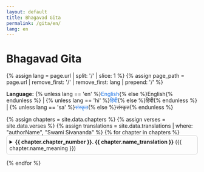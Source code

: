 ```yaml
---
layout: default
title: Bhagavad Gita
permalink: /gita/en/
lang: en
---
```


<h1>Bhagavad Gita</h1>

<!-- Language switch -->

{% assign lang = page.url | split: '/' | slice: 1 %} {% assign page_path =
page.url | remove_first: '/' | remove_first: lang | prepend: '/' %}

<p>
  <strong>Language:</strong> {% unless lang == 'en' %}<a href="/gita/en">English</a
  >{% else %}English{% endunless %} | {% unless lang == 'hi' %}<a href="/gita/hi"
    >हिंदी</a
  >{% else %}हिंदी{% endunless %} | {% unless lang == 'sa' %}<a href="/gita/sa"
    >संस्कृत</a
  >{% else %}संस्कृत{% endunless %}
</p>

<!-- Chapters -->

<div class="chapters-list">
  {% assign chapters = site.data.chapters %} {% assign verses = site.data.verses
  %} {% assign translations = site.data.translations | where: "authorName",
  "Swami Sivananda" %} {% for chapter in chapters %}
  <details class="chapter-dropdown">
    <summary>
      <strong
        >{{ chapter.chapter_number }}. {{ chapter.name_translation
        }}</strong
      >
      ({{ chapter.name_meaning }})
    </summary>
    <div class="chapter-summary">
      <p>{{ chapter.chapter_summary }}</p>
    </div>

    <ul class="verses-list">
      {% for verse in verses %} {% if verse.chapter_id == chapter.id %} {%
      assign trans = translations | where: "verse_id", verse.id | first %} {% if
      trans %}
      <li>
        Verse {{ verse.verse_number }}: {{ trans.description }}

      </li>
      {% endif %} {% endif %} {% endfor %}
    </ul>

  </details>
  {% endfor %}
</div>

<style>
  .chapter-dropdown {
    margin-bottom: 1em;
    border: 1px solid #ccc;
    padding: 0.5em;
    border-radius: 6px;
  }

  .chapter-summary {
    margin-top: 0.5em;
    font-style: italic;
    color: #555;
  }

  .verses-list {
    margin-top: 1em;
    padding-left: 1em;
  }

  .verses-list li {
    margin-bottom: 0.4em;
  }

  a {
    text-decoration: none;
    color: #1a73e8;
  }

  a:hover {
    text-decoration: underline;
  }
</style>
